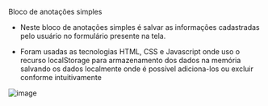 Bloco de anotações simples

- Neste bloco de anotações simples é salvar as informações cadastradas pelo usuário no formulário presente na tela.

- Foram usadas as tecnologias HTML, CSS e Javascript onde uso o recurso localStorage para armazenamento dos dados na memória salvando os dados localmente onde é possível adiciona-los ou excluir conforme intuitivamente 

![image](https://user-images.githubusercontent.com/123047561/230749151-19ab77d8-4904-4c7a-9666-a07f5a5f2506.png)
